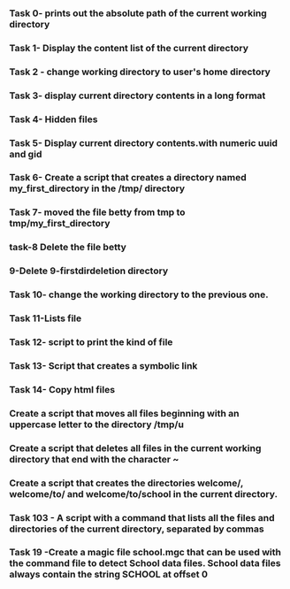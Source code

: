 ### Task 0- prints out the absolute path of the current working directory
### Task 1- Display the content list of the current directory
### Task 2 - change working directory to user's home directory
### Task 3-  display current directory contents in a long format
### Task 4- Hidden files
### Task 5- Display current directory contents.with numeric  uuid and gid 
### Task 6- Create a script that creates a directory named my_first_directory in the /tmp/ directory
### Task 7- moved the file betty from tmp to tmp/my_first_directory
### task-8 Delete the file betty
### 9-Delete 9-firstdirdeletion directory
### Task 10- change the working directory to the previous one.
### Task 11-Lists file
### Task 12- script to print the  kind of file
### Task 13- Script that creates a symbolic link
### Task 14- Copy html files
### Create a script that moves all files beginning with an uppercase letter to the directory /tmp/u 
### Create a script that deletes all files in the current working directory that end with the character ~
### Create a script that creates the directories welcome/, welcome/to/ and welcome/to/school in the current directory.
### Task 103 - A script with a command that lists all the files and directories of the current directory, separated by commas
### Task 19 -Create a magic file school.mgc that can be used with the command file to detect School data files. School data files always contain the string SCHOOL at offset 0

